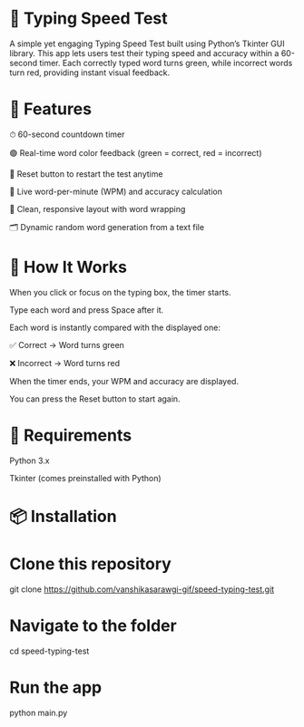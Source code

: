 # 🧠 Typing Speed Test

A simple yet engaging Typing Speed Test built using Python’s Tkinter GUI library.
This app lets users test their typing speed and accuracy within a 60-second timer.
Each correctly typed word turns green, while incorrect words turn red, providing instant visual feedback.

# 🚀 Features

⏱ 60-second countdown timer

🟢 Real-time word color feedback (green = correct, red = incorrect)

🔄 Reset button to restart the test anytime

🧮 Live word-per-minute (WPM) and accuracy calculation

🎨 Clean, responsive layout with word wrapping

🗂 Dynamic random word generation from a text file

# 🧩 How It Works

When you click or focus on the typing box, the timer starts.

Type each word and press Space after it.

Each word is instantly compared with the displayed one:

✅ Correct → Word turns green

❌ Incorrect → Word turns red

When the timer ends, your WPM and accuracy are displayed.

You can press the Reset button to start again.

# 🧰 Requirements

Python 3.x

Tkinter (comes preinstalled with Python)

# 📦 Installation

# Clone this repository
git clone https://github.com/vanshikasarawgi-gif/speed-typing-test.git

# Navigate to the folder
cd speed-typing-test

# Run the app
python main.py


